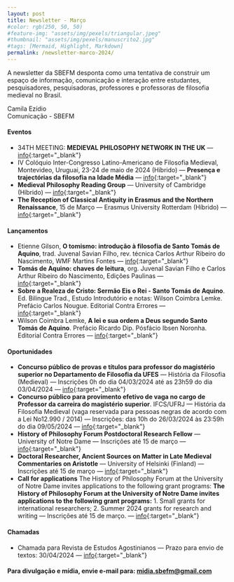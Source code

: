 ```yaml
---
layout: post
title: Newsletter - Março
#color: rgb(250, 50, 50)
#feature-img: "assets/img/pexels/triangular.jpeg"
#thumbnail: "assets/img/pexels/manuscrito2.jpg"
#tags: [Mermaid, Highlight, Markdown]
permalink: /newsletter-marco-2024/
---
```


A newsletter da SBEFM desponta como uma tentativa de construir um espaço de informação, comunicação e interação entre estudantes, pesquisadores, pesquisadoras, professores e professoras de filosofia medieval no Brasil.

Camila Ezídio <br />
Comunicação - SBEFM

#### Eventos
- 34TH MEETING: **MEDIEVAL PHILOSOPHY NETWORK IN THE UK** — [info](https://www.medphiluk.com){:target="_blank"}
- IV Colóquio Inter-Congresso Latino-Americano de Filosofia Medieval, Montevideo, Uruguai, 23-24 de maio de 2024 (Híbrido) — **Presença e trajectórias da filosofia na Idade Média** — [info](https://coloquiointercongresorlfm2024.blogspot.com){:target="_blank"}
- **Medieval Philosophy Reading Group** — University of Cambridge (Híbrido) — [info](https://www.phil.cam.ac.uk/seminars-phil/medieval-phil){:target="_blank"}
- **The Reception of Classical Antiquity in Erasmus and the Northern Renaissance**, 15 de Março — Erasmus University Rotterdam (Híbrido) — [info](https://www.eur.nl/en/esphil/events/conference-reception-classical-antiquity-erasmus-and-northern-renaissance-2024-03-15){:target="_blank"}

#### Lançamentos
- Etienne Gilson, **O tomismo: introdução à filosofia de Santo Tomás de Aquino**, trad. Juvenal Savian Filho, rev. técnica Carlos Arthur Ribeiro do Nascimento, WMF Martins Fontes — [info](https://www.martinsfontespaulista.com.br/o-tomismo-1085465/p){:target="_blank"}
- **Tomás de Aquino: chaves de leitura**, org. Juvenal Savian Filho e Carlos Arthur Ribeiro do Nascimento, Edições Paulinas — [info](https://www.paulinas.com.br/produto/tomas-de-aquino-9745){:target="_blank"}
- **Sobre a Realeza de Cristo: Sermão Eis o Rei - Santo Tomás de Aquino**. Ed. Bilingue Trad., Estudo Introdutório e notas: Wilson Coimbra Lemke. Prefácio Carlos Nougue. Editorial Contra Errores — [info](https://contraerrores.com/product/sobre-a-realeza-de-cristo-sermao-eis-o-rei-santo-tomas-de-aquino/){:target="_blank"}
- Wilson Coimbra Lemke, **A lei e sua ordem a Deus segundo Santo Tomás de Aquino**. Prefácio Ricardo Dip. Pósfácio Ibsen Noronha. Editorial Contra Errores — [info](https://contraerrores.com/product/a-lei-e-sua-ordem-a-deus-segundo-santo-tomas-de-aquino-wilson-coimbra-lemke-capa-dura-pre-venda/?preview=true){:target="_blank"}

#### Oportunidades
- **Concurso público de provas e títulos para professor do magistério superior no Departamento de Filosofia da UFES** — História da Filosofia (Medieval) — Inscrições 0h do dia 04/03/2024 até as 23h59 do dia 03/04/2024 — [info](https://filosofia.ufes.br/pt-br/edital-no-042024-r-professor-efetivo-historia-filosofia-historia-da-filosofia){:target="_blank"}
- **Concurso público para provimento efetivo de vaga no cargo de Professor da carreira do magistério superior**. IFCS/UFRJ — História da Filosofia Medieval (vaga reservada para pessoas negras de acordo com a Lei No12.990 / 2014) — Inscrições: das 10h do 26/03/2024 às 23:59h do dia 09/05/2024 — [info](https://concursos.pr4.ufrj.br/index.php/65-edital-n-54-de-30-de-janeiro-de-2024/730-edital-n-54-de-30-de-janeiro-de-2024){:target="_blank"}
- **History of Philosophy Forum Postdoctoral Research Fellow** — University of Notre Dame — Inscrições até 15 de março — [info](https://jobs.nd.edu/postings/33690){:target="_blank"}
- **Doctoral Researcher, Ancient Sources on Matter in Late Medieval Commentaries on Aristotle** — University of Helsinki (Finland) — Inscrições até 15 de março — [info](https://jobs.helsinki.fi/job/Helsinki-Doctoral-Researcher%2C-Ancient-Sources-on-Matter-in-Late-Medieval-Commentaries-on-Aristotle/788239402/){:target="_blank"}
- **Call for applications** The History of Philosophy Forum at the University of Notre Dame invites applications to the following grant programs: **The History of Philosophy Forum at the University of Notre Dame invites applications to the following grant programs:** 1. Small grants for international researchers; 2. Summer 2024 grants for research and writing — Inscrições até 15 de março. — [info](https://historyofphilosophy.nd.edu/grants/){:target="_blank"}


#### Chamadas
- Chamada para Revista de Estudos Agostinianos — Prazo para envio de textos: 30/04/2024 — [info](http://www.cea.org.br){:target="_blank"}

#### Para divulgação e mídia, envie e-mail para: midia.sbefm@gmail.com
